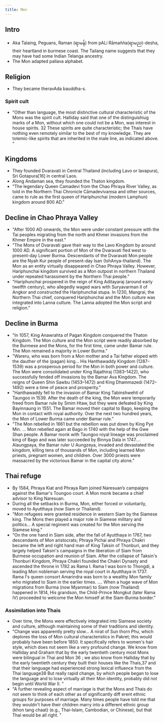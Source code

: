 ```yaml
---
title: Mon
---
```


## Intro
- Aka Talaing, Peguans, Raman (ရာမန်) from pALi Rāmañña(ရာမည)-desha, their heartland in burmese coast. The Tailang name suggests that they may have had some Indian Telanga ancestry.
- The Mon adapted pallava alphabet. 

## Religion
- They became theravAda bauddha-s.

### Spirit cult
- "Other than language, the most distinctive cultural characteristic of the Mons was the spirit cult. Halliday said that one of the distinguishiug marks of a Mon, without which one could not be a Mon, was interest in house spirits. 32 These spirits are quite characteristic; the Thais have nothing even remotely similar to the best of my knowledge. They are totemic-like spirits that are inherited in the male line, as indicated above. "

## Kingdoms
- They founded Dvaravati in Central Thailand (including Lavo or lavapura), Sri Gotapura[16] in central Laos.
- Along Andaman sea, they founded the Thaton kingdom. 
- "The legendary Queen Camadevi from the Chao Phraya River Valley, as told in the Northern Thai Chronicle Cāmadevivaṃsa and other sources, came to rule as the first queen of Hariphunchai (modern Lamphun) kingdom around 800 AD."

## Decline in Chao Phraya Valley
- "After 1000 AD onwards, the Mon were under constant pressure with the Tai peoples migrating from the north and Khmer invasions from the Khmer Empire in the east."
- "The Mons of Dvaravati gave their way to the Lavo Kingdom by around 1000 AD. A significant portion of Mon of the Dvaravati fled west to present-day Lower Burma. Descendants of the Dvaravati Mon people are the Nyah Kur people of present-day Isan (IshAnya-thailand). The Mon as an entity virtually disappeared in Chao Phraya Valley. However, Hariphunchai kingdom survived as a Mon outpost in northern Thailand under repeated harassment by the Northern Thai people."
- "Hariphunchai prospered in the reign of King Aditayaraj (around early twelfth century), who allegedly waged wars with Suryavarman II of Angkor and constructed the Hariphunchai stupa. In 1230, Mangrai, the Northern Thai chief, conquered Hariphunchai and the Mon culture was integrated into Lanna culture. The Lanna adopted the Mon script and religion."

## Decline in Burma
- "In 1057, King Anawrahta of Pagan Kingdom conquered the Thaton Kingdom. The Mon culture and the Mon script were readily absorbed by the Burmese and the Mons, for the first time, came under Bamar rule. The Mon remained a majority in Lower Burma."
- "Wareru, who was born from a Mon mother and a Tai father eloped with the dauther of the (pagan) king... His Hanthawaddy Kingdom (1287–1539) was a prosperous period for the Mon in both power and culture. The Mon were consolidated under King Rajathiraj (1383–1422), who successfully fended off invasions by the Bamar Ava Kingdom. The reigns of Queen Shin Sawbu (1453–1472) and King Dhammazedi (1472–1492) were a time of peace and prosperity."
- "Hanthawaddy fell to the invasion of Bamar King Tabinshwehti of Taungoo in 1539. After the death of the king, the Mon were temporarily freed from Bamar rule by Smim Htaw, but they were defeated by King Bayinnaung in 1551. The Bamar moved their capital to Bago, keeping the Mon in contact with royal authority. Over the next two hundred years, the Mon of Lower Burma came under Bamar rule."
- "The Mon rebelled in 1661 but the rebellion was put down by King Pye Min. ... Mon rebelled again at Bago in 1740 with the help of the Gwe Shan people. A Bamar monk with Taungoo royal lineage was proclaimed king of Bago and was later succeeded by Binnya Dala in 1747.... Alaungpaya, the Bamar ruler U Aungzeya, invaded and devastated the kingdom, killing tens of thousands of Mon, including learned Mon priests, pregnant women, and children. Over 3000 priests were massacred by the victorious Bamar in the capital city alone."

## Thai refuge
- By 1584, Phraya Kiat and Phraya Ram joined Naresuan’s campaigns against the Bamar's Toungoo court. A Mon monk became a chief advisor to King Naresuan.
- During all the setbacks in Burma, Mon, either forced or voluntarily, moved to Ayutthaya (now Siam or Thailand). 
- "Mon refugees were granted residence in western Siam by the Siamese king. The Mons then played a major role in Siamese military and politics... A special regiment was created for the Mon serving the Siamese king."
- "On the one hand in Siam side, after the fall of Ayutthaya in 1767, two descendants of Mon aristocrats; Phraya Pichai and Phraya Chakri became the left and right hand man of King Taksin of Thonburi, and they largely helped Taksin's campaigns in the liberation of Siam from Burmese occupation and reunion of Siam. After the collapse of Taksin's Thonburi Kingdom, Phraya Chakri founded the Chakri Dynasty and ascended the throne in 1782 as Rama I. Rama I was born to Thongdi, a leading Mon nobleman serving the royal court in Ayutthaya in 1737. Rama I's queen consort Amarindra was born to a wealthy Mon family who migrated to Siam in the earlier times. .... When a huge wave of Mon migrations from Burma (now Myanmar) to Siam (now Thailand) happened in 1814, His grandson, the Child-Prince Mongkut (later Rama IV) proceeded to welcome the Mon himself at the Siam-Burma border."

### Assimilation into Thais
- Over time, the Mons were effectively integrated into Siamese society and culture, although maintaining some of their traditions and identity.
- "Change was apparently pretty slow... A nirat of Sun thorn Phu, which deplores the loss of Mon cultural characteristics in Pakret; this would probably have been before 1850. It specifically refers to women's hair style, which does not seem like a very profound change. We know from Halliday and Graham that by the early twentieth century most Mons were bilingual in Thai and Mon 36 ; we also know from Halliday that by the early twentieth century they built their houses like the Thais,37 and that their language had experienced strong lexical influence from the Thai language38 But really rapid change, by which people began to lose the language and to lose virtually all their Mon identity, probably did not begin until World War II. "
- "A further revealing aspect of marriage is that the Mons and Thais do not seem to think of each other as of significantly diff erent ethnic groups for purposes of marriage. Many times people have told me that they wouldn't have their children marry into a different ethnic group (khon tang chaat} (e.g., Thai-Islam, Cambodian, or Chinese), but that Thai would be all right. "